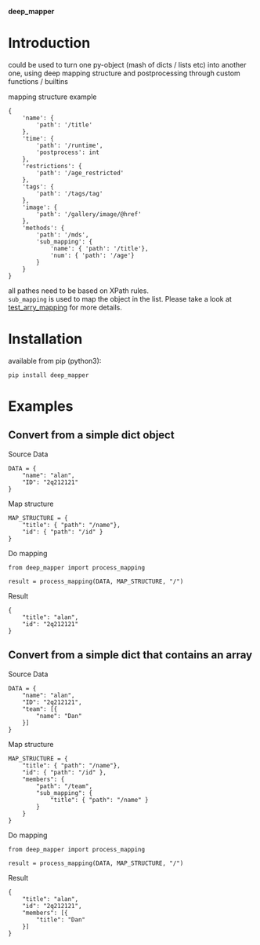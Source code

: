 **deep_mapper**
# Introduction
could be used to turn one py-object (mash of dicts / lists etc) into another one,
using deep mapping structure and postprocessing through custom functions / builtins

mapping structure example


    {
        'name': {
            'path': '/title'
        },
        'time': {
            'path': '/runtime',
            'postprocess': int
        },
        'restrictions': {
            'path': '/age_restricted'
        },
        'tags': {
            'path': '/tags/tag'
        },
        'image': {
            'path': '/gallery/image/@href'
        },
        'methods': {
            'path': '/mds',
            'sub_mapping': {
                'name': { 'path': '/title'},
                'num': { 'path': '/age'}
            }
        }
    }


all pathes need to be based on XPath rules.   
`sub_mapping` is used to map the object in the list. Please take a look at [test_arry_mapping](deep_mapper/tests/test_arry_mapping.py) for more details.  

# Installation
available from pip (python3):

``pip install deep_mapper``

# Examples
## Convert from a simple dict object
Source Data
```
DATA = {
    "name": "alan",
    "ID": "2q212121"
}
```
Map structure
```
MAP_STRUCTURE = {
    "title": { "path": "/name"},
    "id": { "path": "/id" }
}
```
Do mapping
```
from deep_mapper import process_mapping

result = process_mapping(DATA, MAP_STRUCTURE, "/")
```
Result
```
{
    "title": "alan",
    "id": "2q212121"
}
```

## Convert from a simple dict that contains an array
Source Data
```
DATA = {
    "name": "alan",
    "ID": "2q212121",
    "team": [{
        "name": "Dan"
    }]
}
```
Map structure
```
MAP_STRUCTURE = {
    "title": { "path": "/name"},
    "id": { "path": "/id" },
    "members": { 
        "path": "/team",
        "sub_mapping": {
            "title": { "path": "/name" }
        }
    }
}
```
Do mapping
```
from deep_mapper import process_mapping

result = process_mapping(DATA, MAP_STRUCTURE, "/")
```
Result
```
{
    "title": "alan",
    "id": "2q212121",
    "members": [{
        "title": "Dan"
    }]
}
```
